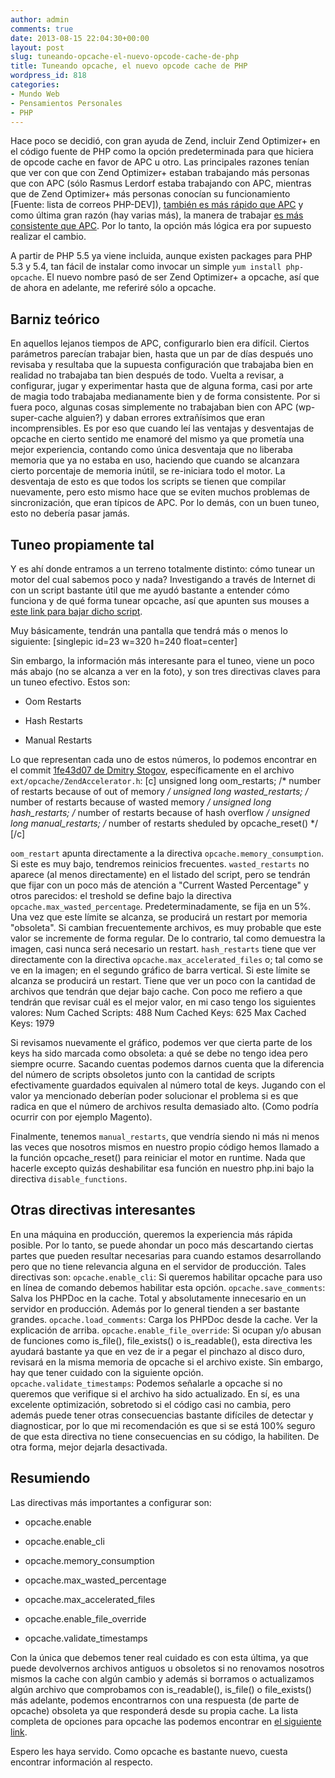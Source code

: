 ```yaml
---
author: admin
comments: true
date: 2013-08-15 22:04:30+00:00
layout: post
slug: tuneando-opcache-el-nuevo-opcode-cache-de-php
title: Tuneando opcache, el nuevo opcode cache de PHP
wordpress_id: 818
categories:
- Mundo Web
- Pensamientos Personales
- PHP
---
```


Hace poco se decidió, con gran ayuda de Zend, incluir Zend Optimizer+ en el código fuente de PHP como la opción predeterminada para que hiciera de opcode cache en favor de APC u otro. Las principales razones tenían que ver con que con Zend Optimizer+ estaban trabajando más personas que con APC (sólo Rasmus Lerdorf estaba trabajando con APC, mientras que de Zend Optimizer+ más personas conocían su funcionamiento [Fuente: lista de correos PHP-DEV]), [también es más rápido que APC](https://docs.google.com/spreadsheet/ccc?key=0Agw0hgqCxf0cdEZsdm1yNjd3amJReG05MzJYSF9USGc#gid=0) y como última gran razón (hay varias más), la manera de trabajar [es más consistente que APC](https://wiki.php.net/rfc/optimizerplus#alternatives). Por lo tanto, la opción más lógica era por supuesto realizar el cambio.

A partir de PHP 5.5 ya viene incluida, aunque existen packages para PHP 5.3 y 5.4, tan fácil de instalar como invocar un simple `yum install php-opcache`. El nuevo nombre pasó de ser Zend Optimizer+ a opcache, así que de ahora en adelante, me referiré sólo a opcache.
<!-- more -->



## Barniz teórico


En aquellos lejanos tiempos de APC, configurarlo bien era difícil. Ciertos parámetros parecían trabajar bien, hasta que un par de días después uno revisaba y resultaba que la supuesta configuración que trabajaba bien en realidad no trabajaba tan bien después de todo. Vuelta a revisar, a configurar, jugar y experimentar hasta que de alguna forma, casi por arte de magia todo trabajaba medianamente bien y de forma consistente. Por si fuera poco, algunas cosas simplemente no trabajaban bien con APC (wp-super-cache alguien?) y daban errores extrañísimos que eran incomprensibles. 
Es por eso que cuando leí las ventajas y desventajas de opcache en cierto sentido me enamoré del mismo ya que prometía una mejor experiencia, contando como única desventaja que no liberaba memoria que ya no estaba en uso, haciendo que cuando se alcanzara cierto porcentaje de memoria inútil, se re-iniciara todo el motor. La desventaja de esto es que todos los scripts se tienen que compilar nuevamente, pero esto mismo hace que se eviten muchos problemas de sincronización, que eran típicos de APC. Por lo demás, con un buen tuneo, esto no debería pasar jamás. 



## Tuneo propiamente tal


Y es ahí donde entramos a un terreno totalmente distinto: cómo tunear un motor del cual sabemos poco y nada? Investigando a través de Internet di con un script bastante útil que me ayudó bastante a entender cómo funciona y de qué forma tunear opcache, así que apunten sus mouses a [este link para bajar dicho script](https://gist.github.com/ck-on/4959032/77fb6cfa1adc45358746ba072d1edd8ca7402347).

Muy básicamente, tendrán una pantalla que tendrá más o menos lo siguiente:
[singlepic id=23 w=320 h=240 float=center]

Sin embargo, la información más interesante para el tuneo, viene un poco más abajo (no se alcanza a ver en la foto), y son tres directivas claves para un tuneo efectivo. Estos son: 


  * Oom Restarts


  * Hash Restarts


  * Manual Restarts


Lo que representan cada uno de estos números, lo podemos encontrar en el commit [1fe43d07 de Dmitry Stogov](https://github.com/php/php-src/commit/1fe43d07989316d308e4dfd6989038fa09a51ff1), específicamente en el archivo `ext/opcache/ZendAccelerator.h`:
[c]
unsigned long   oom_restarts;     /* number of restarts because of out of memory */
unsigned long   wasted_restarts;  /* number of restarts because of wasted memory */
unsigned long   hash_restarts;    /* number of restarts because of hash overflow */
unsigned long   manual_restarts;  /* number of restarts sheduled by opcache_reset() */ 
[/c]

`oom_restart` apunta directamente a la directiva `opcache.memory_consumption`. Si este es muy bajo, tendremos reinicios frecuentes. 
`wasted_restarts` no aparece (al menos directamente) en el listado del script, pero se tendrán que fijar con un poco más de atención a "Current Wasted Percentage" y otros parecidos: el treshold se define bajo la directiva `opcache.max_wasted_percentage`. Predeterminadamente, se fija en un 5%. Una vez que este límite se alcanza, se producirá un restart por memoria "obsoleta". Si cambian frecuentemente archivos, es muy probable que este valor se incremente de forma regular. De lo contrario, tal como demuestra la imagen, casi nunca será necesario un restart.
`hash_restarts` tiene que ver directamente con la directiva `opcache.max_accelerated_files` o; tal como se ve en la imagen; en el segundo gráfico de barra vertical. Si este límite se alcanza se producirá un restart. Tiene que ver un poco con la cantidad de archivos que tendrán que dejar bajo cache. Con poco me refiero a que tendrán que revisar cuál es el mejor valor, en mi caso tengo los siguientes valores: 
Num Cached Scripts: 488
Num Cached Keys: 625
Max Cached Keys: 1979

Si revisamos nuevamente el gráfico, podemos ver que cierta parte de los keys ha sido marcada como obsoleta: a qué se debe no tengo idea pero siempre ocurre. Sacando cuentas podemos darnos cuenta que la diferencia del número de scripts obsoletos junto con la cantidad de scripts efectivamente guardados equivalen al número total de keys. Jugando con el valor ya mencionado deberían poder solucionar el problema si es que radica en que el número de archivos resulta demasiado alto. (Como podría ocurrir con por ejemplo Magento).

Finalmente, tenemos `manual_restarts`, que vendría siendo ni más ni menos las veces que nosotros mismos en nuestro propio código hemos llamado a la función opcache_reset() para reiniciar el motor en runtime. Nada que hacerle excepto quizás deshabilitar esa función en nuestro php.ini bajo la directiva `disable_functions`. 



## Otras directivas interesantes


En una máquina en producción, queremos la experiencia más rápida posible. Por lo tanto, se puede ahondar un poco más descartando ciertas partes que pueden resultar necesarias para cuando estamos desarrollando pero que no tiene relevancia alguna en el servidor de producción. Tales directivas son: 
`opcache.enable_cli`: Si queremos habilitar opcache para uso en línea de comando debemos habilitar esta opción.
`opcache.save_comments`: Salva los PHPDoc en la cache. Total y absolutamente innecesario en un servidor en producción. Además por lo general tienden a ser bastante grandes.
`opcache.load_comments`: Carga los PHPDoc desde la cache. Ver la explicación de arriba.
`opcache.enable_file_override`: Si ocupan y/o abusan de funciones como is_file(), file_exists() o is_readable(), esta directiva les ayudará bastante ya que en vez de ir a pegar el pinchazo al disco duro, revisará en la misma memoria de opcache si el archivo existe. Sin embargo, hay que tener cuidado con la siguiente opción.
`opcache.validate_timestamps`: Podemos señalarle a opcache si no queremos que verifique si el archivo ha sido actualizado. En sí, es una excelente optimización, sobretodo si el código casi no cambia, pero además puede tener otras consecuencias bastante difíciles de detectar y diagnosticar, por lo que mi recomendación es que si se está 100% seguro de que esta directiva no tiene consecuencias en su código, la habiliten. De otra forma, mejor dejarla desactivada. 



## Resumiendo


Las directivas más importantes a configurar son: 


  * opcache.enable


  * opcache.enable_cli


  * opcache.memory_consumption


  * opcache.max_wasted_percentage


  * opcache.max_accelerated_files


  * opcache.enable_file_override


  * opcache.validate_timestamps


Con la única que debemos tener real cuidado es con esta última, ya que puede devolvernos archivos antiguos u obsoletos si no renovamos nosotros mismos la cache con algún cambio y además si borramos o actualizamos algún archivo que comprobamos con is_readable(), is_file() o file_exists() más adelante, podemos encontrarnos con una respuesta (de parte de opcache) obsoleta ya que responderá desde su propia cache.
La lista completa de opciones para opcache las podemos encontrar en [el siguiente link](http://www.php.net/manual/en/opcache.configuration.php).

Espero les haya servido. Como opcache es bastante nuevo, cuesta encontrar información al respecto.

